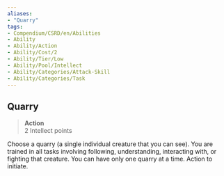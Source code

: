 ```yaml
---
aliases:
- "Quarry"
tags:
- Compendium/CSRD/en/Abilities
- Ability
- Ability/Action
- Ability/Cost/2
- Ability/Tier/Low
- Ability/Pool/Intellect
- Ability/Categories/Attack-Skill
- Ability/Categories/Task
---
```


  
## Quarry  
>**Action**  
>2 Intellect points
  
Choose a quarry (a single individual creature that you can see). You are trained in all tasks involving following, understanding, interacting with, or fighting that creature. You can have only one quarry at a time. Action to initiate.
